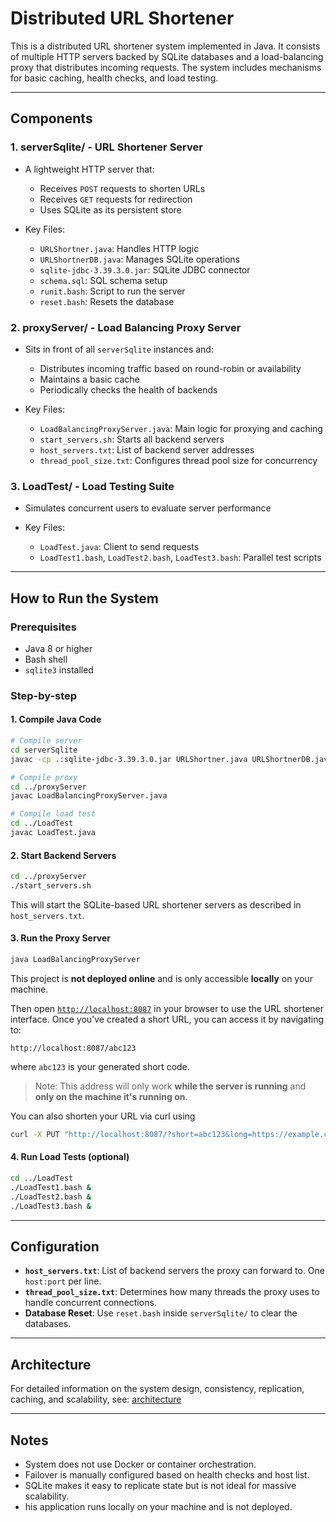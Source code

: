 # Distributed URL Shortener

This is a distributed URL shortener system implemented in Java. It consists of multiple HTTP servers backed by SQLite databases and a load-balancing proxy that distributes incoming requests. The system includes mechanisms for basic caching, health checks, and load testing.

---

## Components

### 1. serverSqlite/ - URL Shortener Server

* A lightweight HTTP server that:

  * Receives `POST` requests to shorten URLs
  * Receives `GET` requests for redirection
  * Uses SQLite as its persistent store
* Key Files:

  * `URLShortner.java`: Handles HTTP logic
  * `URLShortnerDB.java`: Manages SQLite operations
  * `sqlite-jdbc-3.39.3.0.jar`: SQLite JDBC connector
  * `schema.sql`: SQL schema setup
  * `runit.bash`: Script to run the server
  * `reset.bash`: Resets the database

### 2. proxyServer/ - Load Balancing Proxy Server

* Sits in front of all `serverSqlite` instances and:

  * Distributes incoming traffic based on round-robin or availability
  * Maintains a basic cache
  * Periodically checks the health of backends
* Key Files:

  * `LoadBalancingProxyServer.java`: Main logic for proxying and caching
  * `start_servers.sh`: Starts all backend servers
  * `host_servers.txt`: List of backend server addresses
  * `thread_pool_size.txt`: Configures thread pool size for concurrency

### 3. LoadTest/ - Load Testing Suite

* Simulates concurrent users to evaluate server performance
* Key Files:

  * `LoadTest.java`: Client to send requests
  * `LoadTest1.bash`, `LoadTest2.bash`, `LoadTest3.bash`: Parallel test scripts

---

## How to Run the System

### Prerequisites

* Java 8 or higher
* Bash shell
* `sqlite3` installed

### Step-by-step

#### 1. Compile Java Code

```bash
# Compile server
cd serverSqlite
javac -cp .:sqlite-jdbc-3.39.3.0.jar URLShortner.java URLShortnerDB.java

# Compile proxy
cd ../proxyServer
javac LoadBalancingProxyServer.java

# Compile load test
cd ../LoadTest
javac LoadTest.java
```

#### 2. Start Backend Servers

```bash
cd ../proxyServer
./start_servers.sh
```

This will start the SQLite-based URL shortener servers as described in `host_servers.txt`.

#### 3. Run the Proxy Server

```bash
java LoadBalancingProxyServer
```

This project is **not deployed online** and is only accessible **locally** on your machine.

Then open [`http://localhost:8087`](http://localhost:8087) in your browser to use the URL shortener interface.
Once you've created a short URL, you can access it by navigating to:

```
http://localhost:8087/abc123
```

where `abc123` is your generated short code.

> Note: This address will only work **while the server is running** and **only on the machine it's running on**.

You can also shorten your URL via curl using 
```bash
curl -X PUT "http://localhost:8087/?short=abc123&long=https://example.com"
```

#### 4. Run Load Tests (optional)

```bash
cd ../LoadTest
./LoadTest1.bash &
./LoadTest2.bash &
./LoadTest3.bash &
```

---

## Configuration

* **`host_servers.txt`**: List of backend servers the proxy can forward to. One `host:port` per line.
* **`thread_pool_size.txt`**: Determines how many threads the proxy uses to handle concurrent connections.
* **Database Reset**: Use `reset.bash` inside `serverSqlite/` to clear the databases.

---

## Architecture

For detailed information on the system design, consistency, replication, caching, and scalability, see: [architecture](https://github.com/arcanstone/DistributedURLShortener/blob/main/ARCHITECTURE.md)

---

## Notes

* System does not use Docker or container orchestration.
* Failover is manually configured based on health checks and host list.
* SQLite makes it easy to replicate state but is not ideal for massive scalability.
* his application runs locally on your machine and is not deployed.
